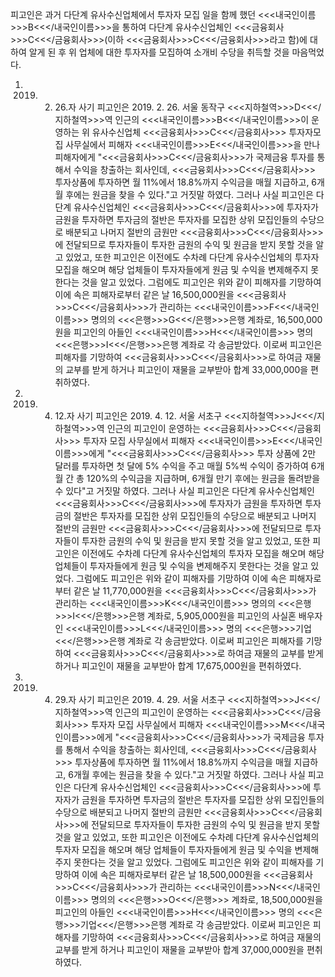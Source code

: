 피고인은 과거 다단계 유사수신업체에서 투자자 모집 일을 함께 했던 <<<내국인이름>>>B<<</내국인이름>>>을 통하여 다단계 유사수신업체인 <<<금융회사>>>C<<</금융회사>>>(이하 <<<금융회사>>>C<<</금융회사>>>라고 함)에 대하여 알게 된 후 위 업체에 대한 투자자를 모집하여 소개비 수당을 취득할 것을 마음먹었다.
1. 2019. 2. 26.자 사기
피고인은 2019. 2. 26. 서울 동작구 <<<지하철역>>>D<<</지하철역>>>역 인근의 <<<내국인이름>>>B<<</내국인이름>>>이 운영하는 위 유사수신업체 <<<금융회사>>>C<<</금융회사>>> 투자자모집 사무실에서 피해자 <<<내국인이름>>>E<<</내국인이름>>>을 만나 피해자에게 "<<<금융회사>>>C<<</금융회사>>>가 국제금융 투자를 통해서 수익을 창출하는 회사인데, <<<금융회사>>>C<<</금융회사>>> 투자상품에 투자하면 월 11%에서 18.8%까지 수익금을 매월 지급하고, 6개월 후에는 원금을 찾을 수 있다."고 거짓말 하였다.
그러나 사실 피고인은 다단계 유사수신업체인 <<<금융회사>>>C<<</금융회사>>>에 투자자가 금원을 투자하면 투자금의 절반은 투자자를 모집한 상위 모집인들의 수당으로 배분되고 나머지 절반의 금원만 <<<금융회사>>>C<<</금융회사>>>에 전달되므로 투자자들이 투자한 금원의 수익 및 원금을 받지 못할 것을 알고 있었고, 또한 피고인은 이전에도 수차례 다단계 유사수신업체의 투자자 모집을 해오며 해당 업체들이 투자자들에게 원금 및 수익을 변제해주지 못한다는 것을 알고 있었다.
그럼에도 피고인은 위와 같이 피해자를 기망하여 이에 속은 피해자로부터 같은 날 16,500,000원을 <<<금융회사>>>C<<</금융회사>>>가 관리하는 <<<내국인이름>>>F<<</내국인이름>>> 명의의 <<<은행>>>G<<</은행>>>은행 계좌로, 16,500,000원을 피고인의 아들인 <<<내국인이름>>>H<<</내국인이름>>> 명의 <<<은행>>>I<<</은행>>>은행 계좌로 각 송금받았다. 이로써 피고인은 피해자를 기망하여 <<<금융회사>>>C<<</금융회사>>>로 하여금 재물의 교부를 받게 하거나 피고인이 재물을 교부받아 합계 33,000,000을 편취하였다.
2. 2019. 4. 12.자 사기
피고인은 2019. 4. 12. 서울 서초구 <<<지하철역>>>J<<</지하철역>>>역 인근의 피고인이 운영하는 <<<금융회사>>>C<<</금융회사>>> 투자자 모집 사무실에서 피해자 <<<내국인이름>>>E<<</내국인이름>>>에게 "<<<금융회사>>>C<<</금융회사>>> 투자 상품에 2만 달러를 투자하면 첫 달에 5% 수익을 주고 매월 5%씩 수익이 증가하여 6개월 간 총 120%의 수익금을 지급하며, 6개월 만기 후에는 원금을 돌려받을 수 있다"고 거짓말 하였다.
그러나 사실 피고인은 다단계 유사수신업체인 <<<금융회사>>>C<<</금융회사>>>에 투자자가 금원을 투자하면 투자금의 절반은 투자자를 모집한 상위 모집인들의 수당으로 배분되고 나머지 절반의 금원만 <<<금융회사>>>C<<</금융회사>>>에 전달되므로 투자자들이 투자한 금원의 수익 및 원금을 받지 못할 것을 알고 있었고, 또한 피고인은 이전에도 수차례 다단계 유사수신업체의 투자자 모집을 해오며 해당 업체들이 투자자들에게 원금 및 수익을 변제해주지 못한다는 것을 알고 있었다.
그럼에도 피고인은 위와 같이 피해자를 기망하여 이에 속은 피해자로부터 같은 날 11,770,000원을 <<<금융회사>>>C<<</금융회사>>>가 관리하는 <<<내국인이름>>>K<<</내국인이름>>> 명의의 <<<은행>>>I<<</은행>>>은행 계좌로, 5,905,000원을 피고인의 사실혼 배우자인 <<<내국인이름>>>L<<</내국인이름>>> 명의 <<<은행>>>기업<<</은행>>>은행 계좌로 각 송금받았다. 이로써 피고인은 피해자를 기망하여 <<<금융회사>>>C<<</금융회사>>>로 하여금 재물의 교부를 받게 하거나 피고인이 재물을 교부받아 합계 17,675,000원을 편취하였다.
3. 2019. 4. 29.자 사기
피고인은 2019. 4. 29. 서울 서초구 <<<지하철역>>>J<<</지하철역>>>역 인근의 피고인이 운영하는 <<<금융회사>>>C<<</금융회사>>> 투자자 모집 사무실에서 피해자 <<<내국인이름>>>M<<</내국인이름>>>에게 "<<<금융회사>>>C<<</금융회사>>>가 국제금융 투자를 통해서 수익을 창출하는 회사인데, <<<금융회사>>>C<<</금융회사>>> 투자상품에 투자하면 월 11%에서 18.8%까지 수익금을 매월 지급하고, 6개월 후에는 원금을 찾을 수 있다."고 거짓말 하였다.
그러나 사실 피고인은 다단계 유사수신업체인 <<<금융회사>>>C<<</금융회사>>>에 투자자가 금원을 투자하면 투자금의 절반은 투자자를 모집한 상위 모집인들의 수당으로 배분되고 나머지 절반의 금원만 <<<금융회사>>>C<<</금융회사>>>에 전달되므로 투자자들이 투자한 금원의 수익 및 원금을 받지 못할 것을 알고 있었고, 또한 피고인은 이전에도 수차례 다단계 유사수신업체의 투자자 모집을 해오며 해당 업체들이 투자자들에게 원금 및 수익을 변제해주지 못한다는 것을 알고 있었다.
그럼에도 피고인은 위와 같이 피해자를 기망하여 이에 속은 피해자로부터 같은 날 18,500,000원을 <<<금융회사>>>C<<</금융회사>>>가 관리하는 <<<내국인이름>>>N<<</내국인이름>>> 명의의 <<<은행>>>O<<</은행>>> 계좌로, 18,500,000원을 피고인의 아들인 <<<내국인이름>>>H<<</내국인이름>>> 명의 <<<은행>>>기업<<</은행>>>은행 계좌로 각 송금받았다. 이로써 피고인은 피해자를 기망하여 <<<금융회사>>>C<<</금융회사>>>로 하여금 재물의 교부를 받게 하거나 피고인이 재물을 교부받아 합계 37,000,000원을 편취하였다.
